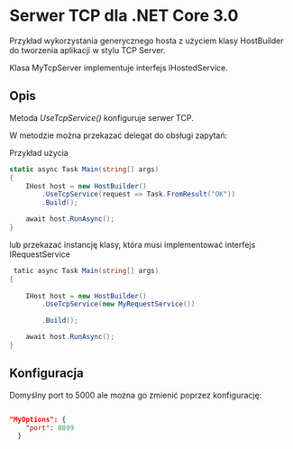 # Serwer TCP dla .NET Core 3.0

Przykład wykorzystania generycznego hosta z użyciem klasy HostBuilder do tworzenia aplikacji w stylu TCP Server.

Klasa MyTcpServer implementuje interfejs IHostedService.


## Opis

Metoda *UseTcpService<T>()* konfiguruje serwer TCP.


W metodzie można przekazać delegat do obsługi zapytań:

 Przykład użycia

~~~ csharp
static async Task Main(string[] args)
{
    IHost host = new HostBuilder()
        .UseTcpService(request => Task.FromResult("OK"))
        .Build();

    await host.RunAsync();
}
~~~

lub przekazać instancję klasy, która musi implementować interfejs IRequestService

~~~ csharp
 tatic async Task Main(string[] args)
{
    
    IHost host = new HostBuilder()
        .UseTcpService(new MyRequestService())

        .Build();

    await host.RunAsync();
}
~~~


## Konfiguracja

Domyślny port to 5000 ale można go zmienić poprzez konfigurację:

~~~ json

"MyOptions": {
    "port": 8899
  }

~~~







